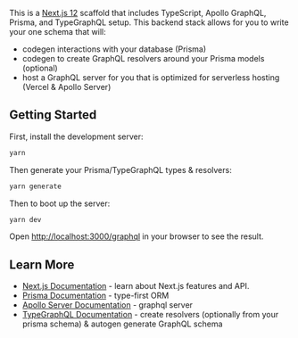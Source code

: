 This is a [Next.js 12](https://nextjs.org/) scaffold that includes TypeScript, Apollo GraphQL, Prisma, and TypeGraphQL setup. This backend stack allows for you to write your one schema that will:

- codegen interactions with your database (Prisma)
- codegen to create GraphQL resolvers around your Prisma models (optional)
- host a GraphQL server for you that is optimized for serverless hosting (Vercel & Apollo Server)

## Getting Started

First, install the development server:

```bash
yarn
```

Then generate your Prisma/TypeGraphQL types & resolvers:

```bash
yarn generate
```

Then to boot up the server:

```bash
yarn dev
```

Open [http://localhost:3000/graphql](http://localhost:3000/graphql) in your browser to see the result.

## Learn More

- [Next.js Documentation](https://nextjs.org/docs) - learn about Next.js features and API.
- [Prisma Documentation](https://www.prisma.io/) - type-first ORM
- [Apollo Server Documentation](https://www.apollographql.com/docs/apollo-server/getting-started/) - graphql server
- [TypeGraphQL Documentation](https://prisma.typegraphql.com/) - create resolvers (optionally from your prisma schema) & autogen generate GraphQL schema
